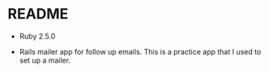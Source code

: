 # README

* Ruby 2.5.0

* Rails mailer app for follow up emails. This is a practice app that I used to set up a mailer.
